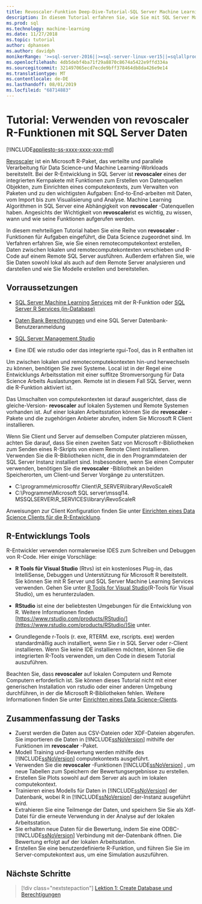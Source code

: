 ```yaml
---
title: Revoscaler-Funktion Deep-Dive-Tutorial-SQL Server Machine Learning
description: In diesem Tutorial erfahren Sie, wie Sie mit SQL Server Machine Learning R-Integration revoscaler-Funktionen aufzurufen.
ms.prod: sql
ms.technology: machine-learning
ms.date: 11/27/2018
ms.topic: tutorial
author: dphansen
ms.author: davidph
monikerRange: '>=sql-server-2016||>=sql-server-linux-ver15||=sqlallproducts-allversions'
ms.openlocfilehash: 4db5debf4ba71f29a8870c8674a5422e9ffd334a
ms.sourcegitcommit: 321497065ecd7ecde9bff378464db8da426e9e14
ms.translationtype: MT
ms.contentlocale: de-DE
ms.lasthandoff: 08/01/2019
ms.locfileid: "68714883"
---
```

# <a name="tutorial-use-revoscaler-r-functions-with-sql-server-data"></a>Tutorial: Verwenden von revoscaler R-Funktionen mit SQL Server Daten
[!INCLUDE[appliesto-ss-xxxx-xxxx-xxx-md](../../includes/appliesto-ss-xxxx-xxxx-xxx-md.md)]

[Revoscaler](https://docs.microsoft.com/machine-learning-server/r-reference/revoscaler/revoscaler) ist ein Microsoft R-Paket, das verteilte und parallele Verarbeitung für Data Science-und Machine Learning-Workloads bereitstellt. Bei der R-Entwicklung in SQL Server ist **revoscaler** eines der integrierten Kernpakete mit Funktionen zum Erstellen von Datenquellen Objekten, zum Einrichten eines computekontexts, zum Verwalten von Paketen und zu den wichtigsten Aufgaben: End-to-End-arbeiten mit Daten, vom Import bis zum Visualisierung und Analyse. Machine Learning Algorithmen in SQL Server eine Abhängigkeit von **revoscaler** -Datenquellen haben. Angesichts der Wichtigkeit von **revoscaler**ist es wichtig, zu wissen, wann und wie seine Funktionen aufgerufen werden. 

In diesem mehrteiligen Tutorial haben Sie eine Reihe von **revoscaler** -Funktionen für Aufgaben eingeführt, die Data Science zugeordnet sind. Im Verfahren erfahren Sie, wie Sie einen remotecomputekontext erstellen, Daten zwischen lokalen und remotecomputekontexten verschieben und R-Code auf einem Remote SQL Server ausführen. Außerdem erfahren Sie, wie Sie Daten sowohl lokal als auch auf dem Remote Server analysieren und darstellen und wie Sie Modelle erstellen und bereitstellen.

## <a name="prerequisites"></a>Vorraussetzungen

+ [SQL Server Machine Learning Services](../install/sql-machine-learning-services-windows-install.md) mit der R-Funktion oder [SQL Server R Services (in-Database)](../install/sql-r-services-windows-install.md)
  
+ [Daten Bank Berechtigungen](../security/user-permission.md) und eine SQL Server Datenbank-Benutzeranmeldung

+ [SQL Server Management Studio](https://docs.microsoft.com/sql/ssms/download-sql-server-management-studio-ssms)

+ Eine IDE wie rstudio oder das integrierte rgui-Tool, das in R enthalten ist

Um zwischen lokalen und remotecomputekontexten hin-und herwechseln zu können, benötigen Sie zwei Systeme. Local ist in der Regel eine Entwicklungs Arbeitsstation mit einer suffitze Stromversorgung für Data Science Arbeits Auslastungen. Remote ist in diesem Fall SQL Server, wenn die R-Funktion aktiviert ist. 

Das Umschalten von computekontexten ist darauf ausgerichtet, dass die gleiche-Version- **revoscaler** auf lokalen Systemen und Remote Systemen vorhanden ist. Auf einer lokalen Arbeitsstation können Sie die **revoscaler** -Pakete und die zugehörigen Anbieter abrufen, indem Sie Microsoft R Client installieren.

Wenn Sie Client und Server auf demselben Computer platzieren müssen, achten Sie darauf, dass Sie einen zweiten Satz von Microsoft r-Bibliotheken zum Senden eines R-Skripts von einem Remote Client installieren. Verwenden Sie die R-Bibliotheken nicht, die in den Programmdateien der SQL Server Instanz installiert sind. Insbesondere, wenn Sie einen Computer verwenden, benötigen Sie die **revoscaler** -Bibliothek an beiden Speicherorten, um Client-und Server Vorgänge zu unterstützen.

+ C:\programme\microsoft\r Client\R_SERVER\library\RevoScaleR 
+ C:\Programme\Microsoft SQL server\mssql14. MSSQLSERVER\R_SERVICES\library\RevoScaleR

Anweisungen zur Client Konfiguration finden Sie unter [Einrichten eines Data Science Clients für die R-Entwicklung](../r/set-up-a-data-science-client.md).


## <a name="r-development-tools"></a>R-Entwicklungs Tools

R-Entwickler verwenden normalerweise IDES zum Schreiben und Debuggen von R-Code. Hier einige Vorschläge:

- **R Tools für Visual Studio** (Rtvs) ist ein kostenloses Plug-in, das IntelliSense, Debuggen und Unterstützung für Microsoft R bereitstellt. Sie können Sie mit R Server und SQL Server Machine Learning Services verwenden. Gehen Sie unter [R Tools for Visual Studio](https://www.visualstudio.com/vs/rtvs/)(R-Tools für Visual Studio), um es herunterzuladen.

- **RStudio** ist eine der beliebtesten Umgebungen für die Entwicklung von R. Weitere Informationen finden [https://www.rstudio.com/products/RStudio/](https://www.rstudio.com/products/RStudio/)Sie unter.

- Grundlegende r-Tools (r. exe, RTERM. exe, rscripts. exe) werden standardmäßig auch installiert, wenn Sie r in SQL Server oder r-Client installieren. Wenn Sie keine IDE installieren möchten, können Sie die integrierten R-Tools verwenden, um den Code in diesem Tutorial auszuführen.

Beachten Sie, dass **revoscaler** auf lokalen Computern und Remote Computern erforderlich ist. Sie können dieses Tutorial nicht mit einer generischen Installation von rstudio oder einer anderen Umgebung durchführen, in der die Microsoft R-Bibliotheken fehlen. Weitere Informationen finden Sie unter [Einrichten eines Data Science-Clients](../r/set-up-a-data-science-client.md).

## <a name="summary-of-tasks"></a>Zusammenfassung der Tasks

+ Zuerst werden die Daten aus CSV-Dateien oder XDF-Dateien abgerufen. Sie importieren die Daten in [!INCLUDE[ssNoVersion](../../includes/ssnoversion-md.md)] mithilfe der Funktionen im **revoscaler** -Paket.
+ Modell Training und-Bewertung werden mithilfe des [!INCLUDE[ssNoVersion](../../includes/ssnoversion-md.md)] computekontexts ausgeführt. 
+ Verwenden Sie die **revoscaler** -Funktionen [!INCLUDE[ssNoVersion](../../includes/ssnoversion-md.md)] , um neue Tabellen zum Speichern der Bewertungsergebnisse zu erstellen.
+ Erstellen Sie Plots sowohl auf dem Server als auch im lokalen computekontext.
+ Trainieren eines Modells für Daten in [!INCLUDE[ssNoVersion](../../includes/ssnoversion-md.md)] der Datenbank, wobei R in [!INCLUDE[ssNoVersion](../../includes/ssnoversion-md.md)] der-Instanz ausgeführt wird.
+ Extrahieren Sie eine Teilmenge der Daten, und speichern Sie Sie als Xdf-Datei für die erneute Verwendung in der Analyse auf der lokalen Arbeitsstation.
+ Sie erhalten neue Daten für die Bewertung, indem Sie eine ODBC- [!INCLUDE[ssNoVersion](../../includes/ssnoversion-md.md)] Verbindung mit der-Datenbank öffnen. Die Bewertung erfolgt auf der lokalen Arbeitsstation.
+ Erstellen Sie eine benutzerdefinierte R-Funktion, und führen Sie Sie im Server-computekontext aus, um eine Simulation auszuführen.

## <a name="next-steps"></a>Nächste Schritte

> [!div class="nextstepaction"]
> [Lektion 1: Create Database und Berechtigungen](deepdive-work-with-sql-server-data-using-r.md)